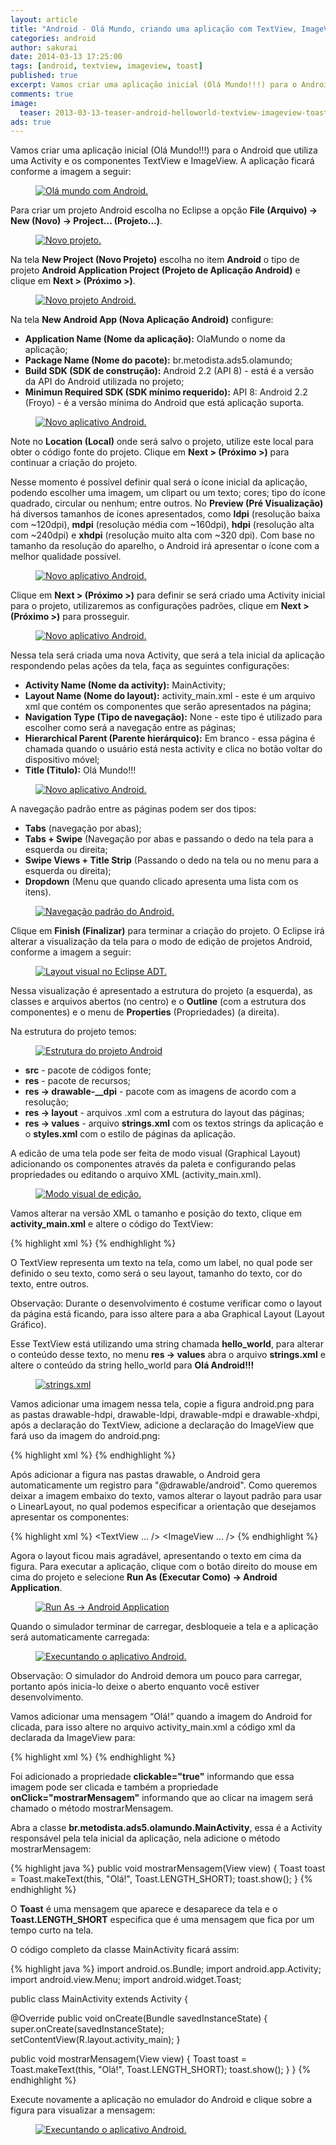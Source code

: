 ```yaml
---
layout: article
title: "Android - Olá Mundo, criando uma aplicação com TextView, ImageView e Toast."
categories: android
author: sakurai
date: 2014-03-13 17:25:00
tags: [android, textview, imageview, toast]
published: true
excerpt: Vamos criar uma aplicação inicial (Olá Mundo!!!) para o Android que utiliza uma Activity e os componentes TextView e ImageView.
comments: true
image:
  teaser: 2013-03-13-teaser-android-helloworld-textview-imageview-toast.png
ads: true
---
```


Vamos criar uma aplicação inicial (Olá Mundo!!!) para o Android que utiliza uma Activity e os componentes TextView e ImageView. A aplicação ficará conforme a imagem a seguir:

<figure>
    <a href="/images/2013-03-13-android-helloworld-textview-imageview-toast-01.png"><img src="/images/2013-03-13-android-helloworld-textview-imageview-toast-01.png" alt="Olá mundo com Android."></a>
</figure>

Para criar um projeto Android escolha no Eclipse a opção **File (Arquivo) → New (Novo) → Project... (Projeto...)**.

<figure>
    <a href="/images/2013-03-13-android-helloworld-textview-imageview-toast-02.png"><img src="/images/2013-03-13-android-helloworld-textview-imageview-toast-02.png" alt="Novo projeto."></a>
</figure>

Na tela **New Project (Novo Projeto)** escolha no item **Android** o tipo de projeto **Android Application Project (Projeto de Aplicação Android)** e clique em **Next > (Próximo >)**.

<figure>
    <a href="/images/2013-03-13-android-helloworld-textview-imageview-toast-03.png"><img src="/images/2013-03-13-android-helloworld-textview-imageview-toast-03.png" alt="Novo projeto Android."></a>
</figure>

Na tela **New Android App (Nova Aplicação Android)** configure:

* **Application Name (Nome da aplicação):** OlaMundo o nome da aplicação;
* **Package Name (Nome do pacote):** br.metodista.ads5.olamundo;
* **Build SDK (SDK de construção):** Android 2.2 (API 8) - está é a versão da API do Android utilizada no projeto;
* **Minimun Required SDK (SDK mínimo requerido):** API 8: Android 2.2 (Froyo) - é a versão mínima do Android que está aplicação suporta.

<figure>
    <a href="/images/2013-03-13-android-helloworld-textview-imageview-toast-04.png"><img src="/images/2013-03-13-android-helloworld-textview-imageview-toast-04.png" alt="Novo aplicativo Android."></a>
</figure>

Note no **Location (Local)** onde será salvo o projeto, utilize este local para obter o código fonte do projeto. Clique em **Next > (Próximo >)** para continuar a criação do projeto.

Nesse momento é possível definir qual será o ícone inicial da aplicação, podendo escolher uma imagem, um clipart ou um texto; cores; tipo do ícone quadrado, circular ou nenhum; entre outros. No **Preview (Pré Visualização)** há diversos tamanhos de ícones apresentados, como **ldpi** (resolução baixa com ~120dpi), **mdpi** (resolução média com ~160dpi), **hdpi** (resolução alta com ~240dpi) e **xhdpi** (resolução muito alta com ~320 dpi). Com base no tamanho da resolução do aparelho, o Android irá apresentar o ícone com a melhor qualidade possível.

<figure>
    <a href="/images/2013-03-13-android-helloworld-textview-imageview-toast-05.png"><img src="/images/2013-03-13-android-helloworld-textview-imageview-toast-05.png" alt="Novo aplicativo Android."></a>
</figure>

Clique em **Next > (Próximo >)** para definir se será criado uma Activity inicial para o projeto, utilizaremos as configurações padrões, clique em **Next > (Próximo >)** para prosseguir.

<figure>
    <a href="/images/2013-03-13-android-helloworld-textview-imageview-toast-06.png"><img src="/images/2013-03-13-android-helloworld-textview-imageview-toast-06.png" alt="Novo aplicativo Android."></a>
</figure>

Nessa tela será criada uma nova Activity, que será a tela inicial da aplicação respondendo pelas ações da tela, faça as seguintes configurações:

* **Activity Name (Nome da activity):** MainActivity;
* **Layout Name (Nome do layout):** activity_main.xml - este é um arquivo xml que contém os componentes que serão apresentados na página;
* **Navigation Type (Tipo de navegação):** None - este tipo é utilizado para escolher como será a navegação entre as páginas;
* **Hierarchical Parent (Parente hierárquico):** Em branco - essa página é chamada quando o usuário está nesta activity e clica no botão voltar do dispositivo móvel;
* **Title (Titulo):** Olá Mundo!!!

<figure>
    <a href="/images/2013-03-13-android-helloworld-textview-imageview-toast-07.png"><img src="/images/2013-03-13-android-helloworld-textview-imageview-toast-07.png" alt="Novo aplicativo Android."></a>
</figure>

A navegação padrão entre as páginas podem ser dos tipos:

* **Tabs** (navegação por abas);
* **Tabs + Swipe** (Navegação por abas e passando o dedo na tela para a esquerda ou direita;
* **Swipe Views + Title Strip** (Passando o dedo na tela ou no menu para a esquerda ou direita);
* **Dropdown** (Menu que quando clicado apresenta uma lista com os itens).

<figure>
    <a href="/images/2013-03-13-android-helloworld-textview-imageview-toast-08.png"><img src="/images/2013-03-13-android-helloworld-textview-imageview-toast-08.png" alt="Navegação padrão do Android."></a>
</figure>

Clique em **Finish (Finalizar)** para terminar a criação do projeto. O Eclipse irá alterar a visualização da tela para o modo de edição de projetos Android, conforme a imagem a seguir:

<figure>
    <a href="/images/2013-03-13-android-helloworld-textview-imageview-toast-09.png"><img src="/images/2013-03-13-android-helloworld-textview-imageview-toast-09.png" alt="Layout visual no Eclipse ADT."></a>
</figure>

Nessa visualização é apresentado a estrutura do projeto (a esquerda), as classes e arquivos abertos (no centro) e o **Outline** (com a estrutura dos componentes) e o menu de **Properties** (Propriedades) (a direita).

Na estrutura do projeto temos:

<figure>
    <a href="/images/2013-03-13-android-helloworld-textview-imageview-toast-10.png"><img src="/images/2013-03-13-android-helloworld-textview-imageview-toast-10.png" alt="Estrutura do projeto Android"></a>
</figure>

* **src** - pacote de códigos fonte;
* **res** - pacote de recursos;
* **res → drawable-__dpi** - pacote com as imagens de acordo com a resolução;
* **res → layout** - arquivos .xml com a estrutura do layout das páginas;
* **res → values** - arquivo **strings.xml** com os textos strings da aplicação e o **styles.xml** com o estilo de páginas da aplicação.

A edicão de uma tela pode ser feita de modo visual (Graphical Layout) adicionando os componentes através da paleta e configurando pelas propriedades ou editando o arquivo XML (activity_main.xml).

<figure>
    <a href="/images/2013-03-13-android-helloworld-textview-imageview-toast-11.png"><img src="/images/2013-03-13-android-helloworld-textview-imageview-toast-11.png" alt="Modo visual de edição."></a>
</figure>

Vamos alterar na versão XML o tamanho e posição do texto, clique em **activity_main.xml** e altere o código do TextView:

{% highlight xml %}
<TextView
        android:layout_width="fill_parent"
        android:layout_height="wrap_content"
        android:layout_marginTop="100dp"
        android:gravity="center_horizontal"
        android:text="@string/hello_world"
        android:textSize="40dp"
        tools:context=".MainActivity" />
{% endhighlight %}

O TextView representa um texto na tela, como um label, no qual pode ser definido o seu texto, como será o seu layout, tamanho do texto, cor do texto, entre outros.

Observação: Durante o desenvolvimento é costume verificar como o layout da página está ficando, para isso altere para a aba Graphical Layout (Layout Gráfico).

Esse TextView está utilizando uma string chamada **hello_world**, para alterar o conteúdo desse texto, no menu **res → values** abra o arquivo **strings.xml** e altere o conteúdo da string hello_world para **Olá Android!!!**

<figure>
    <a href="/images/2013-03-13-android-helloworld-textview-imageview-toast-12.png"><img src="/images/2013-03-13-android-helloworld-textview-imageview-toast-12.png" alt="strings.xml"></a>
</figure>

Vamos adicionar uma imagem nessa tela, copie a figura android.png para as pastas drawable-hdpi, drawable-ldpi, drawable-mdpi e drawable-xhdpi, após a declaração do TextView, adicione a declaração do ImageView que fará uso da imagem do android.png:

{% highlight xml %}
<ImageView
        android:layout_width="fill_parent"
        android:layout_height="wrap_content"
        android:src="@drawable/android"
        android:contentDescription="@string/hello_world" />
{% endhighlight %}

Após adicionar a figura nas pastas drawable, o Android gera automaticamente um registro para "@drawable/android". Como queremos deixar a imagem embaixo do texto, vamos alterar o layout padrão para usar o LinearLayout, no qual podemos especificar a orientação que desejamos apresentar os componentes:

{% highlight xml %}
<LinearLayout
    xmlns:android="http://schemas.android.com/apk/res/android"
    xmlns:tools="http://schemas.android.com/tools"
    android:orientation="vertical"
    android:layout_width="fill_parent"
    android:layout_height="fill_parent" >
    <TextView ... />
    <ImageView ... />
</LinearLayout>
{% endhighlight %}

Agora o layout ficou mais agradável, apresentando o texto em cima da figura. Para executar a aplicação, clique com o botão direito do mouse em cima do projeto e selecione **Run As (Executar Como) → Android Application**.

<figure>
    <a href="/images/2013-03-13-android-helloworld-textview-imageview-toast-13.png"><img src="/images/2013-03-13-android-helloworld-textview-imageview-toast-13.png" alt="Run As → Android Application"></a>
</figure>

Quando o simulador terminar de carregar, desbloqueie a tela e a aplicação será automaticamente carregada:

<figure>
    <a href="/images/2013-03-13-android-helloworld-textview-imageview-toast-14.png"><img src="/images/2013-03-13-android-helloworld-textview-imageview-toast-14.png" alt="Execuntando o aplicativo Android."></a>
</figure>

Observação: O simulador do Android demora um pouco para carregar, portanto após inicia-lo deixe o aberto enquanto você estiver desenvolvimento.

Vamos adicionar uma mensagem “Olá!” quando a imagem do Android for clicada, para isso altere no arquivo activity_main.xml a código xml da declarada da ImageView para:

{% highlight xml %}
<ImageView
        android:layout_width="fill_parent"
        android:layout_height="wrap_content"
        android:src="@drawable/android"
        android:contentDescription="@string/hello_world"
        android:clickable="true"
        android:onClick="mostrarMensagem"/>
{% endhighlight %}

Foi adicionado a propriedade **clickable="true"** informando que essa imagem pode ser clicada e também a propriedade **onClick="mostrarMensagem"** informando que ao clicar na imagem será chamado o método mostrarMensagem.

Abra a classe **br.metodista.ads5.olamundo.MainActivity**, essa é a Activity responsável pela tela inicial da aplicação, nela adicione o método mostrarMensagem:

{% highlight java %}
public void mostrarMensagem(View view) {
    Toast toast = Toast.makeText(this, "Olá!", Toast.LENGTH_SHORT);
    toast.show();
}
{% endhighlight %}

O **Toast** é uma mensagem que aparece e desaparece da tela e o **Toast.LENGTH_SHORT** especifica que é uma mensagem que fica por um tempo curto na tela.

O código completo da classe MainActivity ficará assim:

{% highlight java %}
import android.os.Bundle;
import android.app.Activity;
import android.view.Menu;
import android.widget.Toast;

public class MainActivity extends Activity {

  @Override
  public void onCreate(Bundle savedInstanceState) {
    super.onCreate(savedInstanceState);
    setContentView(R.layout.activity_main);
  }

 public void mostrarMensagem(View view) {
    Toast toast = Toast.makeText(this, "Olá!", Toast.LENGTH_SHORT);
    toast.show();
  }
}
{% endhighlight %}

Execute novamente a aplicação no emulador do Android e clique sobre a figura para visualizar a mensagem:

<figure>
    <a href="/images/2013-03-13-android-helloworld-textview-imageview-toast-15.png"><img src="/images/2013-03-13-android-helloworld-textview-imageview-toast-15.png" alt="Execuntando o aplicativo Android."></a>
</figure>
